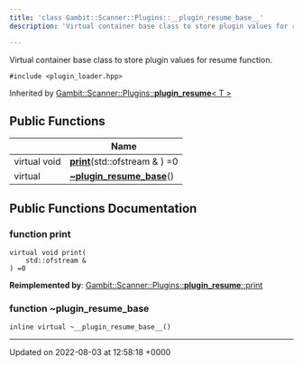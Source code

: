 ```yaml
---
title: 'class Gambit::Scanner::Plugins::__plugin_resume_base__'
description: 'Virtual container base class to store plugin values for resume function. '

---
```









Virtual container base class to store plugin values for resume function. 


`#include <plugin_loader.hpp>`

Inherited by [Gambit::Scanner::Plugins::__plugin_resume__< T >](/documentation/code/colliderbit/classes/classgambit_1_1scanner_1_1plugins_1_1____plugin__resume____/)

## Public Functions

|                | Name           |
| -------------- | -------------- |
| virtual void | **[print](/documentation/code/colliderbit/classes/classgambit_1_1scanner_1_1plugins_1_1____plugin__resume__base____/#function-print)**(std::ofstream & ) =0 |
| virtual | **[~__plugin_resume_base__](/documentation/code/colliderbit/classes/classgambit_1_1scanner_1_1plugins_1_1____plugin__resume__base____/#function-~--plugin-resume-base--)**() |

## Public Functions Documentation

### function print

```
virtual void print(
    std::ofstream & 
) =0
```


**Reimplemented by**: [Gambit::Scanner::Plugins::__plugin_resume__::print](/documentation/code/colliderbit/classes/classgambit_1_1scanner_1_1plugins_1_1____plugin__resume____/#function-print)


### function ~__plugin_resume_base__

```
inline virtual ~__plugin_resume_base__()
```


-------------------------------

Updated on 2022-08-03 at 12:58:18 +0000